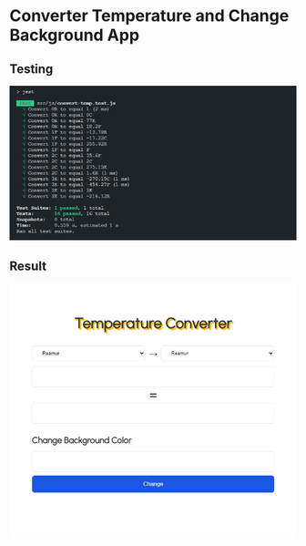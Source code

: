 # Converter Temperature and Change Background App

## Testing

![Testing Converter Temperature](./result/testing.png)

## Result

![Result Web Converter Temperature](./result/result.png)
